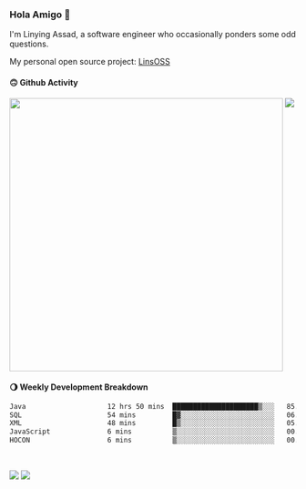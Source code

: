 ### Hola Amigo 🤣   

I'm Linying Assad, a software engineer who occasionally ponders some odd questions.  

My personal open source project: [LinsOSS](https://github.com/linsoss)
 
#### 🙃 Github Activity 
<div>
  <img src="https://github-readme-stats.vercel.app/api?username=al-assad&show_icons=true" align="top" style="display: inline-block;" width="480"/>
  <img src="https://github-readme-stats.vercel.app/api/top-langs/?username=al-assad&hide=css,html&langs_count=8&layout=compact" align="top" style="display: inline-block;"/>
</div>

#### 🌖 Weekly Development Breakdown
<!--START_SECTION:waka-->

```txt
Java                    12 hrs 50 mins  █████████████████████▒░░░   85.44 %
SQL                     54 mins         █▓░░░░░░░░░░░░░░░░░░░░░░░   06.00 %
XML                     48 mins         █▒░░░░░░░░░░░░░░░░░░░░░░░   05.40 %
JavaScript              6 mins          ▒░░░░░░░░░░░░░░░░░░░░░░░░   00.75 %
HOCON                   6 mins          ▒░░░░░░░░░░░░░░░░░░░░░░░░   00.72 %
```

<!--END_SECTION:waka-->

<br>

<a href="https://twitter.com/assad_lin"><img src="https://img.shields.io/badge/Twitter-@assad__lin-blue?style=flat&logo=twitter" /></a>
<a href="https://al-assad.github.io"><img src="https://img.shields.io/badge/Blogs-Linying_Assad's_Blog-yellow?style=flat&logo=github" /></a>

